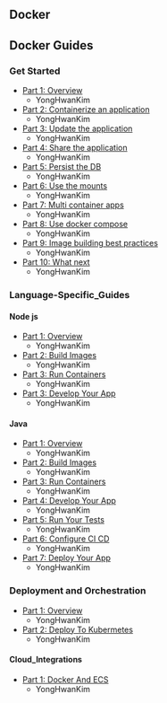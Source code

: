 ## Docker

## Docker Guides

### Get Started

- [Part 1: Overview](https://github.com/yeonise/daily-code-snippets/blob/main/Docker/Guides/GetStarted/1-Overview.md)
    - YongHwanKim
- [Part 2: Containerize an application](https://github.com/yeonise/daily-code-snippets/blob/main/Docker/Guides/GetStarted/2-Containerize-an-application.md)
    - YongHwanKim
- [Part 3: Update the application](https://github.com/yeonise/daily-code-snippets/blob/main/Docker/Guides/GetStarted/3-Update-the-application.md)
    - YongHwanKim
- [Part 4: Share the application](https://github.com/yeonise/daily-code-snippets/blob/main/Docker/Guides/GetStarted/4-Share-the-application.md)
    - YongHwanKim
- [Part 5: Persist the DB](https://github.com/yeonise/daily-code-snippets/blob/main/Docker/Guides/GetStarted/5-Persist-the-DB.md)
    - YongHwanKim
- [Part 6: Use the mounts](https://github.com/yeonise/daily-code-snippets/blob/main/Docker/Guides/GetStarted/6-Use-the-mounts.md)
    - YongHwanKim
- [Part 7: Multi container apps](https://github.com/yeonise/daily-code-snippets/blob/main/Docker/Guides/GetStarted/7-Multi-container-apps.md)
    - YongHwanKim
- [Part 8: Use docker compose](https://github.com/yeonise/daily-code-snippets/blob/main/Docker/Guides/GetStarted/8-Use-docker-compose.md)
    - YongHwanKim
- [Part 9: Image building best practices](https://github.com/yeonise/daily-code-snippets/blob/main/Docker/Guides/GetStarted/9-image-building-best-practices.md)
    - YongHwanKim
- [Part 10: What next](https://github.com/yeonise/daily-code-snippets/blob/main/Docker/Guides/GetStarted/9-image-building-best-practices.md)
    - YongHwanKim

### Language-Specific_Guides

#### Node js

- [Part 1: Overview](https://github.com/yeonise/daily-code-snippets/blob/main/Docker/Language_Specific_Guides/Node_js/1-Overview.md)
    - YongHwanKim
- [Part 2: Build Images](https://github.com/yeonise/daily-code-snippets/blob/main/Docker/Language_Specific_Guides/Node_js/2-Build-Images.md)
    - YongHwanKim
- [Part 3: Run Containers](Language_Specific_Guides/Node_js/3-Run-Containers.md)
    - YongHwanKim
- [Part 3: Develop Your App](Language_Specific_Guides/Node_js/4-Develop-Your-App.md)
    - YongHwanKim

#### Java

- [Part 1: Overview](https://github.com/yeonise/daily-code-snippets/blob/main/Docker/Language_Specific_Guides/Java/1-Overview.md)
    - YongHwanKim
- [Part 2: Build Images](https://github.com/yeonise/daily-code-snippets/blob/main/Docker/Language_Specific_Guides/Java/2-Build-Images.md)
    - YongHwanKim
- [Part 3: Run Containers](https://github.com/yeonise/daily-code-snippets/blob/main/Docker/Language_Specific_Guides/Java/3-Run-Containers.md)
    - YongHwanKim
- [Part 4: Develop Your App](https://github.com/yeonise/daily-code-snippets/blob/main/Docker/Language_Specific_Guides/Java/4-Develop-Your-App.md)
    - YongHwanKim
- [Part 5: Run Your Tests](https://github.com/yeonise/daily-code-snippets/blob/main/Docker/Language_Specific_Guides/Java/5-Run-Your-Tests.md)
    - YongHwanKim
- [Part 6: Configure CI CD](https://github.com/yeonise/daily-code-snippets/blob/main/Docker/Language_Specific_Guides/Java/6-Configure-CI-CD.md)
    - YongHwanKim
- [Part 7: Deploy Your App](https://github.com/yeonise/daily-code-snippets/blob/main/Docker/Language_Specific_Guides/Java/7-Deploy-Your-App.md)
    - YongHwanKim

### Deployment and Orchestration

- [Part 1: Overview](Deployment_And_Orchestration/1-Overview.md)
    - YongHwanKim
- [Part 2: Deploy To Kubermetes](Deployment_And_Orchestration/2-Deploy-To-Kubermetes.md)
    - YongHwanKim

#### Cloud_Integrations

- [Part 1: Docker And ECS](Deployment_And_Orchestration/Cloud_Integrations/Docker_And_ECS.md)
    - YongHwanKim
